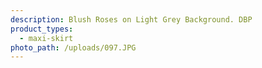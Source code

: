 ```yaml
---
description: Blush Roses on Light Grey Background. DBP
product_types:
  - maxi-skirt
photo_path: /uploads/097.JPG
---
```

